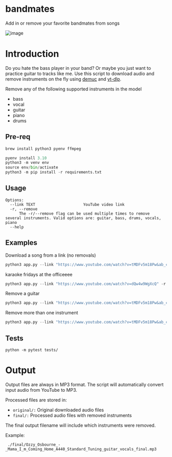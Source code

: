 
# bandmates
Add in or remove your favorite bandmates from songs

![image](https://github.com/stekole/bandmates/assets/30674956/4b9942e2-7f7f-4d21-94d0-329309348993)

# Introduction

Do you hate the bass player in your band? Or maybe you just want to practice guitar to tracks like me. Use this script to download audio and remove instruments on the fly using [demuc](https://github.com/facebookresearch/demucs) and [yt-dlp](https://github.com/yt-dlp/yt-dlp).

Remove any of the following supported instruments in the model
- bass
- vocal
- guitar
- piano
- drums

## Pre-req

```bash
brew install python3 pyenv ffmpeg
```

```python
pyenv install 3.10
python3 -m venv env
source env/bin/activate
python3 -m pip install -r requirements.txt
```

## Usage

```
Options:
  --link TEXT                     YouTube video link
  -r, --remove
      The -r/--remove flag can be used multiple times to remove several instruments. Valid options are: guitar, bass, drums, vocals, piano
  --help
```

## Examples

Download a song from a link (no removals)
```python
python3 app.py --link "https://www.youtube.com/watch?v=tMDFv5m18Pw&ab_channel=OzzyOsbourneVEVO"
```

karaoke fridays at the officeeee
```python
python3 app.py --link "https://www.youtube.com/watch?v=dQw4w9WgXcQ" -r vocals
```

Remove a guitar
```python
python3 app.py --link "https://www.youtube.com/watch?v=tMDFv5m18Pw&ab_channel=OzzyOsbourneVEVO" -r guitar
```

Remove more than one instrument
```python
python3 app.py --link "https://www.youtube.com/watch?v=tMDFv5m18Pw&ab_channel=OzzyOsbourneVEVO" -r guitar -r vocals
```

## Tests

```
python -m pytest tests/
```

# Output

Output files are always in MP3 format. The script will automatically convert input audio from YouTube to MP3.

Processed files are stored in:
 - `original/:` Original downloaded audio files
 - `final/:` Processed audio files with removed instruments

The final output filename will include which instruments were removed.

Example:
```
 ./final/Ozzy_Osbourne_-_Mama_I_m_Coming_Home_A440_Standard_Tuning_guitar_vocals_final.mp3
 ```

